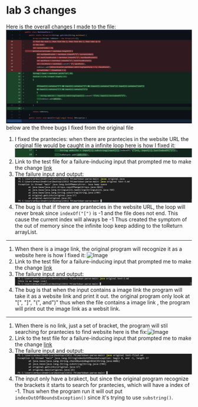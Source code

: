 # lab 3 changes
Here is the overall changes I made to the file: ![Image](https://raw.githubusercontent.com/YueSteveYin/cse15l-lab-reports/main/CSE%2012%20Lab%20Report2%20Screenshot1.1.PNG)
below are the three bugs I fixed from the original file
1) I fixed the prantecies: when there are prantecies in the website URL the original file would be caught in a infinite loop here is how I fixed it: ![Image](https://raw.githubusercontent.com/YueSteveYin/cse15l-lab-reports/main/CSE%2012%20Lab%20Report2%20Screenshot2.2PNG.PNG)
2) Link to the test file for a failure-inducing input that prompted me to make the change [link](https://raw.githubusercontent.com/YueSteveYin/cse15l-lab-reports/main/test-3.md)
3) The failure input and output: ![Image](https://raw.githubusercontent.com/YueSteveYin/cse15l-lab-reports/main/CSE%2012%20Lab%20Report2%20Screenshot3.PNG)
4) The bug is that if there are prantecies in the website URL, the loop will never break since `indexOf("[")` is -1 and the file does not end. This cause the current index will always be -1 Thus created the symptom of the out of memory since the infinite loop keep adding to the toReturn arrayList. 
**************
1) When there is a image link, the original program will recognize it as a website here is how I fixed it: ![Image](https://raw.githubusercontent.com/YueSteveYin/cse15l-lab-reports/main/CSE%2012%20Lab%20Report2%20Screenshot4.4PNG)
2) Link to the test file for a failure-inducing input that prompted me to make the change [link](https://raw.githubusercontent.com/YueSteveYin/cse15l-lab-reports/main/test-2.md)
3) The failure input and output: ![Image](https://raw.githubusercontent.com/YueSteveYin/cse15l-lab-reports/main/CSE%2012%20Lab%20Report2%20Screenshot5.PNG)
4) The bug is that when the input contains a image link the program will take it as a website link and print it out. the original program only look at "[", "]", "(", and")" thus when the file contains a image link , the program will print out the image link as a websit link.
****************
1) When there is no link, just a set of bracket, the program will stil searching for prantecies to find website here is the fix:![Image](https://raw.githubusercontent.com/YueSteveYin/cse15l-lab-reports/main/CSE%2012%20Lab%20Report2%20Screenshot4.4PNG)
2) Link to the test file for a failure-inducing input that prompted me to make the change [link](https://raw.githubusercontent.com/YueSteveYin/cse15l-lab-reports/main/test-file3.md)
3) The failure input and output: ![Image](https://raw.githubusercontent.com/YueSteveYin/cse15l-lab-reports/main/CSE%2012%20Lab%20Report2%20Screenshot6.PNG)
4) The input only have a brakect, but since the original program recognize the brackets it starts to search for prantecies, which will have a index of -1. Thus when the program run it will out put `indexOutOfBoundsException()` since it's trying to use `substring()`. 
